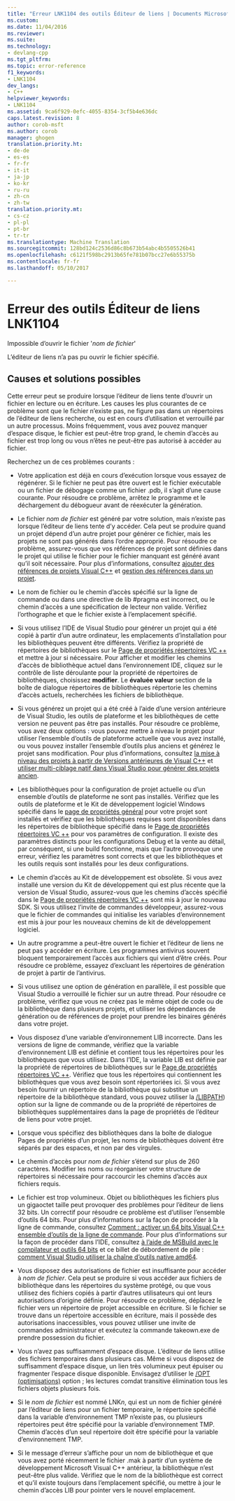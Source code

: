 ```yaml
---
title: "Erreur LNK1104 des outils Éditeur de liens | Documents Microsoft"
ms.custom: 
ms.date: 11/04/2016
ms.reviewer: 
ms.suite: 
ms.technology:
- devlang-cpp
ms.tgt_pltfrm: 
ms.topic: error-reference
f1_keywords:
- LNK1104
dev_langs:
- C++
helpviewer_keywords:
- LNK1104
ms.assetid: 9ca6f929-0efc-4055-8354-3cf5b4e636dc
caps.latest.revision: 8
author: corob-msft
ms.author: corob
manager: ghogen
translation.priority.ht:
- de-de
- es-es
- fr-fr
- it-it
- ja-jp
- ko-kr
- ru-ru
- zh-cn
- zh-tw
translation.priority.mt:
- cs-cz
- pl-pl
- pt-br
- tr-tr
ms.translationtype: Machine Translation
ms.sourcegitcommit: 128bd124c2536d86c8b673b54abc4b5505526b41
ms.openlocfilehash: c6121f598bc2913b65fe781b07bcc27e6b55375b
ms.contentlocale: fr-fr
ms.lasthandoff: 05/10/2017

---
```

# <a name="linker-tools-error-lnk1104"></a>Erreur des outils Éditeur de liens LNK1104
Impossible d’ouvrir le fichier '*nom de fichier*'  
  
L’éditeur de liens n’a pas pu ouvrir le fichier spécifié.  
  
## <a name="possible-causes-and-solutions"></a>Causes et solutions possibles
  
Cette erreur peut se produire lorsque l’éditeur de liens tente d’ouvrir un fichier en lecture ou en écriture. Les causes les plus courantes de ce problème sont que le fichier n’existe pas, ne figure pas dans un répertoires de l’éditeur de liens recherche, ou est en cours d’utilisation et verrouillé par un autre processus. Moins fréquemment, vous avez pouvez manquer d’espace disque, le fichier est peut-être trop grand, le chemin d’accès au fichier est trop long ou vous n’êtes ne peut-être pas autorisé à accéder au fichier.  

Recherchez un de ces problèmes courants :  

-   Votre application est déjà en cours d’exécution lorsque vous essayez de régénérer. Si le fichier ne peut pas être ouvert est le fichier exécutable ou un fichier de débogage comme un fichier .pdb, il s’agit d’une cause courante. Pour résoudre ce problème, arrêtez le programme et le déchargement du débogueur avant de réexécuter la génération.  
  
-   Le fichier *nom de fichier* est généré par votre solution, mais n’existe pas lorsque l’éditeur de liens tente d’y accéder. Cela peut se produire quand un projet dépend d’un autre projet pour générer ce fichier, mais les projets ne sont pas générés dans l’ordre approprié. Pour résoudre ce problème, assurez-vous que vos références de projet sont définies dans le projet qui utilise le fichier pour le fichier manquant est généré avant qu’il soit nécessaire. Pour plus d’informations, consultez [ajouter des références de projets Visual C++](../../ide/adding-references-in-visual-cpp-projects.md) et [gestion des références dans un projet](/visualstudio/ide/managing-references-in-a-project).  
  
-   Le nom de fichier ou le chemin d’accès spécifié sur la ligne de commande ou dans une directive de lib #pragma est incorrect, ou le chemin d’accès a une spécification de lecteur non valide. Vérifiez l’orthographe et que le fichier existe à l’emplacement spécifié.  
  
-   Si vous utilisez l’IDE de Visual Studio pour générer un projet qui a été copié à partir d’un autre ordinateur, les emplacements d’installation pour les bibliothèques peuvent être différents. Vérifiez la propriété de répertoires de bibliothèques sur le [Page de propriétés répertoires VC ++](../../ide/vcpp-directories-property-page.md) et mettre à jour si nécessaire. Pour afficher et modifier les chemins d’accès de bibliothèque actuel dans l’environnement IDE, cliquez sur le contrôle de liste déroulante pour la propriété de répertoires de bibliothèques, choisissez **modifier**. Le **évaluée valeur** section de la boîte de dialogue répertoires de bibliothèques répertorie les chemins d’accès actuels, recherchées les fichiers de bibliothèque.  
  
-   Si vous générez un projet qui a été créé à l’aide d’une version antérieure de Visual Studio, les outils de plateforme et les bibliothèques de cette version ne peuvent pas être pas installés. Pour résoudre ce problème, vous avez deux options : vous pouvez mettre à niveau le projet pour utiliser l’ensemble d’outils de plateforme actuelle que vous avez installé, ou vous pouvez installer l’ensemble d’outils plus anciens et générez le projet sans modification. Pour plus d’informations, consultez [la mise à niveau des projets à partir de Versions antérieures de Visual C++](../../porting/upgrading-projects-from-earlier-versions-of-visual-cpp.md) et [utiliser multi-ciblage natif dans Visual Studio pour générer des projets ancien](../../porting/use-native-multi-targeting.md).
  
-   Les bibliothèques pour la configuration de projet actuelle ou d’un ensemble d’outils de plateforme ne sont pas installés. Vérifiez que les outils de plateforme et le Kit de développement logiciel Windows spécifié dans le [page de propriétés général](../../ide/general-property-page-project.md) pour votre projet sont installés et vérifiez que les bibliothèques requises sont disponibles dans les répertoires de bibliothèque spécifié dans le [Page de propriétés répertoires VC ++](../../ide/vcpp-directories-property-page.md) pour vos paramètres de configuration. Il existe des paramètres distincts pour les configurations Debug et la vente au détail, par conséquent, si une build fonctionne, mais que l’autre provoque une erreur, vérifiez les paramètres sont corrects et que les bibliothèques et les outils requis sont installés pour les deux configurations.  
  
-   Le chemin d’accès au Kit de développement est obsolète. Si vous avez installé une version du Kit de développement qui est plus récente que la version de Visual Studio, assurez-vous que les chemins d’accès spécifié dans le [Page de propriétés répertoires VC ++](../../ide/vcpp-directories-property-page.md) sont mis à jour le nouveau SDK. Si vous utilisez l’invite de commandes développeur, assurez-vous que le fichier de commandes qui initialise les variables d’environnement est mis à jour pour les nouveaux chemins de kit de développement logiciel.  
  
-   Un autre programme a peut-être ouvert le fichier et l’éditeur de liens ne peut pas y accéder en écriture. Les programmes antivirus souvent bloquent temporairement l’accès aux fichiers qui vient d’être créés. Pour résoudre ce problème, essayez d’excluant les répertoires de génération de projet à partir de l’antivirus.  
  
-   Si vous utilisez une option de génération en parallèle, il est possible que Visual Studio a verrouillé le fichier sur un autre thread. Pour résoudre ce problème, vérifiez que vous ne créez pas le même objet de code ou de la bibliothèque dans plusieurs projets, et utiliser les dépendances de génération ou de références de projet pour prendre les binaires générés dans votre projet.  
  
-   Vous disposez d’une variable d’environnement LIB incorrecte. Dans les versions de ligne de commande, vérifiez que la variable d’environnement LIB est définie et contient tous les répertoires pour les bibliothèques que vous utilisez. Dans l’IDE, la variable LIB est définie par la propriété de répertoires de bibliothèques sur le [Page de propriétés répertoires VC ++](../../ide/vcpp-directories-property-page.md). Vérifiez que tous les répertoires qui contiennent les bibliothèques que vous avez besoin sont répertoriées ici. Si vous avez besoin fournir un répertoire de la bibliothèque qui substitue un répertoire de la bibliothèque standard, vous pouvez utiliser la [/LIBPATH](../../build/reference/libpath-additional-libpath.md)) option sur la ligne de commande ou de la propriété de répertoires de bibliothèques supplémentaires dans la page de propriétés de l’éditeur de liens pour votre projet.  
  
-   Lorsque vous spécifiez des bibliothèques dans la boîte de dialogue Pages de propriétés d’un projet, les noms de bibliothèques doivent être séparés par des espaces, et non par des virgules.  
  
-   Le chemin d’accès pour *nom de fichier* s’étend sur plus de 260 caractères. Modifier les noms ou réorganiser votre structure de répertoires si nécessaire pour raccourcir les chemins d’accès aux fichiers requis.  
  
-   Le fichier est trop volumineux. Objet ou bibliothèques les fichiers plus un gigaoctet taille peut provoquer des problèmes pour l’éditeur de liens 32 bits. Un correctif pour résoudre ce problème est d’utiliser l’ensemble d’outils 64 bits. Pour plus d’informations sur la façon de procéder à la ligne de commande, consultez [Comment : activer un 64 bits Visual C++ ensemble d’outils de la ligne de commande](../../build/how-to-enable-a-64-bit-visual-cpp-toolset-on-the-command-line.md). Pour plus d’informations sur la façon de procéder dans l’IDE, consultez [à l’aide de MSBuild avec le compilateur et outils 64 bits](../../build/walkthrough-using-msbuild-to-create-a-visual-cpp-project.md#using-msbuild-to-build-your-project) et ce billet de débordement de pile : [comment Visual Studio utiliser la chaîne d’outils native amd64](http://stackoverflow.com/questions/19820718/how-to-make-visual-studio-use-the-native-amd64-toolchain/23793055).  
  
-   Vous disposez des autorisations de fichier est insuffisante pour accéder à *nom de fichier*. Cela peut se produire si vous accéder aux fichiers de bibliothèque dans les répertoires du système protégé, ou que vous utilisez des fichiers copiés à partir d’autres utilisateurs qui ont leurs autorisations d’origine définie. Pour résoudre ce problème, déplacez le fichier vers un répertoire de projet accessible en écriture. Si le fichier se trouve dans un répertoire accessible en écriture, mais il possède des autorisations inaccessibles, vous pouvez utiliser une invite de commandes administrateur et exécutez la commande takeown.exe de prendre possession du fichier.  
  
-   Vous n’avez pas suffisamment d’espace disque. L’éditeur de liens utilise des fichiers temporaires dans plusieurs cas. Même si vous disposez de suffisamment d’espace disque, un lien très volumineux peut épuiser ou fragmenter l’espace disque disponible. Envisagez d’utiliser le [/OPT (optimisations)](../../build/reference/opt-optimizations.md) option ; les lectures comdat transitive élimination tous les fichiers objets plusieurs fois.  
  
-   Si le *nom de fichier* est nommé LNK*n*, qui est un nom de fichier généré par l’éditeur de liens pour un fichier temporaire, le répertoire spécifié dans la variable d’environnement TMP n’existe pas, ou plusieurs répertoires peut être spécifié pour la variable d’environnement TMP. Chemin d’accès d’un seul répertoire doit être spécifié pour la variable d’environnement TMP.  
  
-   Si le message d’erreur s’affiche pour un nom de bibliothèque et que vous avez porté récemment le fichier .mak à partir d’un système de développement Microsoft Visual C++ antérieur, la bibliothèque n’est peut-être plus valide. Vérifiez que le nom de la bibliothèque est correct et qu’il existe toujours dans l’emplacement spécifié, ou mettre à jour le chemin d’accès LIB pour pointer vers le nouvel emplacement.  

